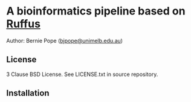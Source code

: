 # A bioinformatics pipeline based on [Ruffus](http://www.ruffus.org.uk/)

Author: Bernie Pope (bjpope@unimelb.edu.au)

## License

3 Clause BSD License. See LICENSE.txt in source repository.

## Installation

